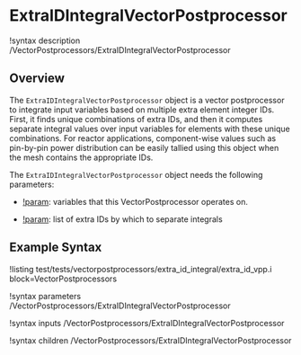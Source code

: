 # ExtraIDIntegralVectorPostprocessor

!syntax description /VectorPostprocessors/ExtraIDIntegralVectorPostprocessor


## Overview

The `ExtraIDIntegralVectorPostprocessor` object is a vector postprocessor to integrate input variables based on multiple extra element integer IDs.
First, it finds unique combinations of extra IDs, and then it computes separate integral values over input variables for elements with these unique combinations.
For reactor applications, component-wise values such as pin-by-pin power distribution can be easily tallied using this object when the mesh contains the appropriate IDs.

The `ExtraIDIntegralVectorPostprocessor` object needs the following parameters:

- [!param](/VectorPostprocessors/ExtraIDIntegralVectorPostprocessor/variable): variables that this VectorPostprocessor operates on.

- [!param](/VectorPostprocessors/ExtraIDIntegralVectorPostprocessor/id_name): list of extra IDs by which to separate integrals

## Example Syntax

!listing test/tests/vectorpostprocessors/extra_id_integral/extra_id_vpp.i block=VectorPostprocessors

!syntax parameters /VectorPostprocessors/ExtraIDIntegralVectorPostprocessor

!syntax inputs /VectorPostprocessors/ExtraIDIntegralVectorPostprocessor

!syntax children /VectorPostprocessors/ExtraIDIntegralVectorPostprocessor
